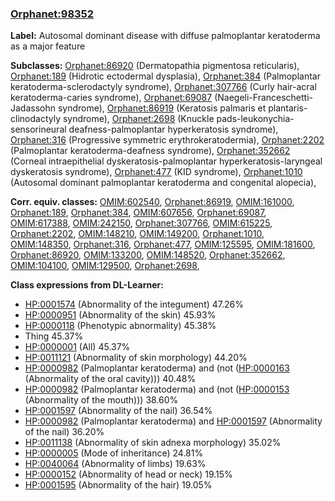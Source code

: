 
### [Orphanet:98352](http://www.orpha.net/ORDO/Orphanet_98352)
**Label:** Autosomal dominant disease with diffuse palmoplantar keratoderma as a major feature

**Subclasses:** [Orphanet:86920](http://www.orpha.net/ORDO/Orphanet_86920) (Dermatopathia pigmentosa reticularis), [Orphanet:189](http://www.orpha.net/ORDO/Orphanet_189) (Hidrotic ectodermal dysplasia), [Orphanet:384](http://www.orpha.net/ORDO/Orphanet_384) (Palmoplantar keratoderma-sclerodactyly syndrome), [Orphanet:307766](http://www.orpha.net/ORDO/Orphanet_307766) (Curly hair-acral keratoderma-caries syndrome), [Orphanet:69087](http://www.orpha.net/ORDO/Orphanet_69087) (Naegeli-Franceschetti-Jadassohn syndrome), [Orphanet:86919](http://www.orpha.net/ORDO/Orphanet_86919) (Keratosis palmaris et plantaris-clinodactyly syndrome), [Orphanet:2698](http://www.orpha.net/ORDO/Orphanet_2698) (Knuckle pads-leukonychia-sensorineural deafness-palmoplantar hyperkeratosis syndrome), [Orphanet:316](http://www.orpha.net/ORDO/Orphanet_316) (Progressive symmetric erythrokeratodermia), [Orphanet:2202](http://www.orpha.net/ORDO/Orphanet_2202) (Palmoplantar keratoderma-deafness syndrome), [Orphanet:352662](http://www.orpha.net/ORDO/Orphanet_352662) (Corneal intraepithelial dyskeratosis-palmoplantar hyperkeratosis-laryngeal dyskeratosis syndrome), [Orphanet:477](http://www.orpha.net/ORDO/Orphanet_477) (KID syndrome), [Orphanet:1010](http://www.orpha.net/ORDO/Orphanet_1010) (Autosomal dominant palmoplantar keratoderma and congenital alopecia), 

**Corr. equiv. classes:** [OMIM:602540](http://purl.obolibrary.org/obo/OMIM_602540), [Orphanet:86919](http://www.orpha.net/ORDO/Orphanet_86919), [OMIM:161000](http://purl.obolibrary.org/obo/OMIM_161000), [Orphanet:189](http://www.orpha.net/ORDO/Orphanet_189), [Orphanet:384](http://www.orpha.net/ORDO/Orphanet_384), [OMIM:607656](http://purl.obolibrary.org/obo/OMIM_607656), [Orphanet:69087](http://www.orpha.net/ORDO/Orphanet_69087), [OMIM:617388](http://purl.obolibrary.org/obo/OMIM_617388), [OMIM:242150](http://purl.obolibrary.org/obo/OMIM_242150), [Orphanet:307766](http://www.orpha.net/ORDO/Orphanet_307766), [OMIM:615225](http://purl.obolibrary.org/obo/OMIM_615225), [Orphanet:2202](http://www.orpha.net/ORDO/Orphanet_2202), [OMIM:148210](http://purl.obolibrary.org/obo/OMIM_148210), [OMIM:149200](http://purl.obolibrary.org/obo/OMIM_149200), [Orphanet:1010](http://www.orpha.net/ORDO/Orphanet_1010), [OMIM:148350](http://purl.obolibrary.org/obo/OMIM_148350), [Orphanet:316](http://www.orpha.net/ORDO/Orphanet_316), [Orphanet:477](http://www.orpha.net/ORDO/Orphanet_477), [OMIM:125595](http://purl.obolibrary.org/obo/OMIM_125595), [OMIM:181600](http://purl.obolibrary.org/obo/OMIM_181600), [Orphanet:86920](http://www.orpha.net/ORDO/Orphanet_86920), [OMIM:133200](http://purl.obolibrary.org/obo/OMIM_133200), [OMIM:148520](http://purl.obolibrary.org/obo/OMIM_148520), [Orphanet:352662](http://www.orpha.net/ORDO/Orphanet_352662), [OMIM:104100](http://purl.obolibrary.org/obo/OMIM_104100), [OMIM:129500](http://purl.obolibrary.org/obo/OMIM_129500), [Orphanet:2698](http://www.orpha.net/ORDO/Orphanet_2698), 

**Class expressions from DL-Learner:**

- [HP:0001574](http://purl.obolibrary.org/obo/HP_0001574) (Abnormality of the integument) 47.26%
- [HP:0000951](http://purl.obolibrary.org/obo/HP_0000951) (Abnormality of the skin) 45.93%
- [HP:0000118](http://purl.obolibrary.org/obo/HP_0000118) (Phenotypic abnormality) 45.38%
- Thing 45.37%
- [HP:0000001](http://purl.obolibrary.org/obo/HP_0000001) (All) 45.37%
- [HP:0011121](http://purl.obolibrary.org/obo/HP_0011121) (Abnormality of skin morphology) 44.20%
- [HP:0000982](http://purl.obolibrary.org/obo/HP_0000982) (Palmoplantar keratoderma) and (not ([HP:0000163](http://purl.obolibrary.org/obo/HP_0000163) (Abnormality of the oral cavity))) 40.48%
- [HP:0000982](http://purl.obolibrary.org/obo/HP_0000982) (Palmoplantar keratoderma) and (not ([HP:0000153](http://purl.obolibrary.org/obo/HP_0000153) (Abnormality of the mouth))) 38.60%
- [HP:0001597](http://purl.obolibrary.org/obo/HP_0001597) (Abnormality of the nail) 36.54%
- [HP:0000982](http://purl.obolibrary.org/obo/HP_0000982) (Palmoplantar keratoderma) and [HP:0001597](http://purl.obolibrary.org/obo/HP_0001597) (Abnormality of the nail) 36.20%
- [HP:0011138](http://purl.obolibrary.org/obo/HP_0011138) (Abnormality of skin adnexa morphology) 35.02%
- [HP:0000005](http://purl.obolibrary.org/obo/HP_0000005) (Mode of inheritance) 24.81%
- [HP:0040064](http://purl.obolibrary.org/obo/HP_0040064) (Abnormality of limbs) 19.63%
- [HP:0000152](http://purl.obolibrary.org/obo/HP_0000152) (Abnormality of head or neck) 19.15%
- [HP:0001595](http://purl.obolibrary.org/obo/HP_0001595) (Abnormality of the hair) 19.05%


